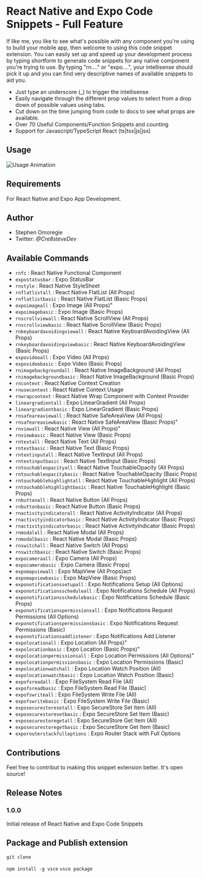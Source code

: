 # React Native and Expo Code Snippets - Full Feature

If like me, you like to see what's possible with any component you're using to build your mobile app, then welcome to using this code snippet extension. You can easily set up and speed up your development process by typing shortform to generate code snippets for any native component you're trying to use. By typing "rn...." or "expo....", your intellisense should pick it up and you can find very descriptive names of available snippets to aid you.

- Just type an underscore (\_) to trigger the intellisense
- Easily navigate through the different prop values to select from a drop down of possible values using tabs.
- Cut down on the time jumping from code to docs to see what props are available.
- Over 70 Useful Components/Function Snippets and counting
- Support for Javascript/TypeScript React (ts|tsx|js|jsx)

## Usage

![Usage Animation](https://files.fm/f/eb3wvw96br)

## Requirements

For React Native and Expo App Development.

## Author

- Stephen Omoregie
- Twitter: _@Cre8steveDev_

## Available Commands

- `rnfc` : React Native Functional Component
- `expostatusbar` : Expo StatusBar
- `rnstyle` : React Native StyleSheet
- `rnflatlistall` : React Native FlatList (All Props)
- `rnflatlistbasic` : React Native FlatList (Basic Props)
- `expoimageall` : Expo Image (All Props)"
- `expoimagebasic` : Expo Image (Basic Props)
- `rnscrollviewall` : React Native ScrollView (All Props)
- `rnscrollviewbasic` : React Native ScrollView (Basic Props)
- `rnkeyboardavoidingviewall` : React Native KeyboardAvoidingView (All Props)
- `rnkeyboardavoidingviewbasic` : React Native KeyboardAvoidingView (Basic Props)
- `expovideoall` : Expo Video (All Props)
- `expovideobasic` : Expo Video (Basic Props)
- `rnimagebackgroundall` : React Native ImageBackground (All Props)
- `rnimagebackgroundbasic` : React Native ImageBackground (Basic Props)
- `rncontext` : React Native Context Creation
- `rnusecontext` : React Native Context Usage
- `rnwrapcontext` : React Native Wrap Component with Context Provider
- `lineargradientall` : Expo LinearGradient (All Props)
- `lineargradientbasic` : Expo LinearGradient (Basic Props)
- `rnsafeareaviewall` : React Native SafeAreaView (All Props)
- `rnsafeareaviewbasic` : React Native SafeAreaView (Basic Props)"
- `rnviewall` : React Native View (All Props)"
- `rnviewbasic` : React Native View (Basic Props)
- `rntextall` : React Native Text (All Props)
- `rntextbasic` : React Native Text (Basic Props)
- `rntextinputall` : React Native TextInput (All Props)
- `rntextinputbasic` : React Native TextInput (Basic Props)
- `rntouchableopacityall` : React Native TouchableOpacity (All Props)
- `rntouchableopacitybasic` : React Native TouchableOpacity (Basic Props)
- `rntouchabblehighlightall` : React Native TouchableHighlight (All Props)
- `rntouchabblehighlightbasic` : React Native TouchableHighlight (Basic Props)
- `rnbuttonall` : React Native Button (All Props)
- `rnbuttonbasic` : React Native Button (Basic Props)
- `rnactivityindicatorall` : React Native ActivityIndicator (All Props)
- `rnactivityindicatorbasic` : React Native ActivityIndicator (Basic Props)
- `rnactivityindicatorbasic` : React Native ActivityIndicator (Basic Props)
- `rnmodalall` : React Native Modal (All Props)
- `rnmodalbasic` : React Native Modal (Basic Props)
- `rnswitchall` : React Native Switch (All Props)
- `rnswitchbasic` : React Native Switch (Basic Props)
- `expocameraall` : Expo Camera (All Props)
- `expocamerabasic` : Expo Camera (Basic Props)
- `expomapviewall` : Expo MapView (All Props)act
- `expomapviewbasic` : Expo MapView (Basic Props)
- `exponotificationssetupall` : Expo Notifications Setup (All Options)
- `exponotificationsscheduleall` : Expo Notifications Schedule (All Props)
- `exponotificationsschedulebasic` : Expo Notifications Schedule (Basic Props)
- `exponotificationspermissionsall` : Expo Notifications Request Permissions (All Options)
- `exponotificationspermissionsbasic` : Expo Notifications Request Permissions (Basic)
- `exponotificationsaddlistener` : Expo Notifications Add Listener
- `expolocationall` : Expo Location (All Props)"
- `expolocationbasic` : Expo Location (Basic Props)"
- `expolocationpermissionsall` : Expo Location Permissions (All Options)"
- `expolocationpermissionsbasic` : Expo Location Permissions (Basic)
- `expolocationwatchall` : Expo Location Watch Position (All)
- `expolocationwatchbasic` : Expo Location Watch Position (Basic)
- `expofsreadall` : Expo FileSystem Read File (All)
- `expofsreadbasic` : Expo FileSystem Read File (Basic)
- `expofswriteall` : Expo FileSystem Write File (All)
- `expofswritebasic` : Expo FileSystem Write File (Basic)
- `exposecurestoresetall` : Expo SecureStore Set Item (All)
- `exposecurestoresetbasic` : Expo SecureStore Set Item (Basic)
- `exposecurestoregetall` : Expo SecureStore Get Item (All)
- `exposecurestoregetbasic` : Expo SecureStore Get Item (Basic)
- `exporouterstackfulloptions` : Expo Router Stack with Full Options

## Contributions

Feel free to contribut to making this snippet extension better. It's open source!

## Release Notes

### 1.0.0

Initial release of React Native and Expo Code Snippets

## Package and Publish extension

`git clone`

`npm install -g vsce`
`vsce package`
